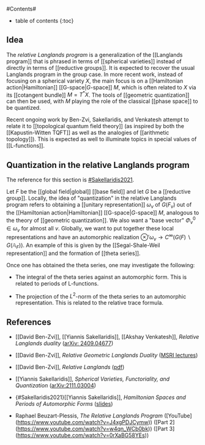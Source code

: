 #Contents#
* table of contents
{:toc}

## Idea

The _relative Langlands program_ is a generalization of the [[Langlands program]] that is phrased in terms of [[spherical varieties]] instead of directly in terms of [[reductive groups]]. It is expected to recover the usual Langlands program in the group case. In more recent work, instead of focusing on a spherical variety $X$, the main focus is on a [[Hamiltonian action|Hamiltonian]] [[G-space|$G$-space]] $M$, which is often related to $X$ via its [[cotangent bundle]] $M=T^{*}X$. The tools of [[geometric quantization]] can then be used, with $M$ playing the role of the classical [[phase space]] to be quantized.

Recent ongoing work by Ben-Zvi, Sakellaridis, and Venkatesh attempt to relate it to [[topological quantum field theory]] (as inspired by both the [[Kapustin-Witten TQFT]] as well as the analogies of [[arithmetic topology]]). This is expected as well to illuminate topics in special values of [[L-functions]].

## Quantization in the relative Langlands program

The reference for this section is [#Sakellaridis2021](#Sakellaridis2021).

Let $F$ be the [[global field|global]] [[base field]] and let $G$ be a [[reductive group]]. Locally, the idea of "quantization" in the relative Langlands program refers to obtaining a [[unitary representation]] $\omega_{v}$ of $G(F_{v})$ out of the [[Hamiltonian action|Hamiltonian]] [[G-space|$G$-space]] $M$, analogous to the theory of [[geometric quantization]]. We also want a "base vector" $\Phi_{v}^{0}\in \omega_{v}$ for almost all $v$. Globally, we want to put together these local representations and have an automorphic realization $\otimes'\omega_{v}\to C^{\infty}\big(G(F)\backslash G(\mathbb{A}_{F})\big)$. An example of this is given by the [[Segal-Shale-Weil representation]] and the formation of [[theta series]].

Once one has obtained the theta series, one may investigate the following:

* The integral of the theta series against an automorphic form. This is related to periods of L-functions.

* The projection of the $L^{2}$-norm of the theta series to an automorphic representation. This is related to the relative trace formula. 

## References

* [[David Ben-Zvi]], [[Yiannis Sakellaridis]], [[Akshay Venkatesh]], _Relative Langlands duality_ ([arXiv: 2409.04677](https://arxiv.org/abs/2409.04677))

* [[David Ben-Zvi]], _Relative Geometric Langlands Duality_ ([MSRI lectures](https://www.msri.org/workshops/918/schedules/28232))

* [[David Ben-Zvi]], _Relative Langlands_ ([pdf](https://www.msri.org/workshops/918/schedules/28233/documents/50487/assets/88599))

* [[Yiannis Sakellaridis]], _Spherical Varieties, Functoriality, and Quantization_ ([arXiv:2111.03004](https://arxiv.org/abs/2111.03004))

* {#Sakellaridis2021}[[Yiannis Sakellaridis]], _Hamiltonian Spaces and Periods of Automorphic Forms_ ([slides](https://math.jhu.edu/~sakellar/KAST.pdf))

* Raphael Beuzart-Plessis, _The Relative Langlands Program_ ([YouTube] (https://www.youtube.com/watch?v=J4xgPDJCymw)) ([Part 2] (https://www.youtube.com/watch?v=w4qn_WCb0bk)) ([Part 3] (https://www.youtube.com/watch?v=0rXaBG58YEs))




